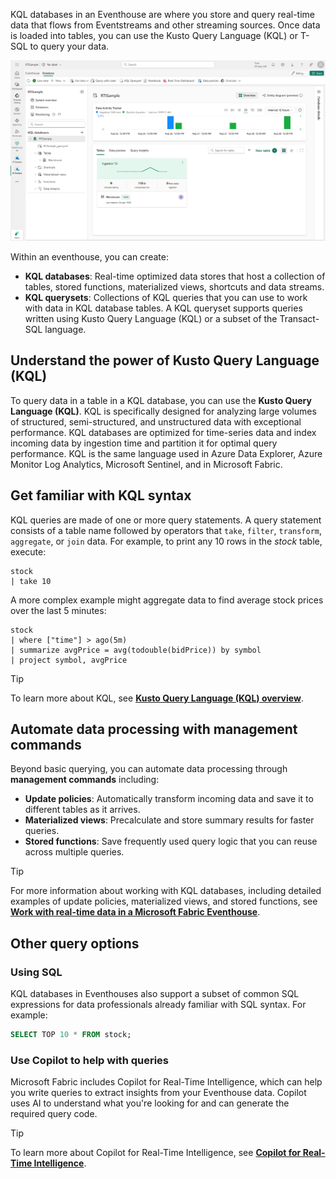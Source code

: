 KQL databases in an Eventhouse are where you store and query real-time data that flows from Eventstreams and other streaming sources. Once data is loaded into tables, you can use the Kusto Query Language (KQL) or T-SQL to query your data.

![Screenshot of an Eventhouse in Microsoft Fabric.](../media/eventhouse.png)

Within an eventhouse, you can create:

- **KQL databases**: Real-time optimized data stores that host a collection of tables, stored functions, materialized views, shortcuts and data streams.
- **KQL querysets**: Collections of KQL queries that you can use to work with data in KQL database tables. A KQL queryset supports queries written using Kusto Query Language (KQL) or a subset of the Transact-SQL language.

## Understand the power of Kusto Query Language (KQL)

To query data in a table in a KQL database, you can use the **Kusto Query Language (KQL)**. KQL is specifically designed for analyzing large volumes of structured, semi-structured, and unstructured data with exceptional performance. KQL databases are optimized for time-series data and index incoming data by ingestion time and partition it for optimal query performance. KQL is the same language used in Azure Data Explorer, Azure Monitor Log Analytics, Microsoft Sentinel, and in Microsoft Fabric.

## Get familiar with KQL syntax

KQL queries are made of one or more query statements. A query statement consists of a table name followed by operators that `take`, `filter`, `transform`, `aggregate`, or `join` data. For example, to print any 10 rows in the *stock* table, execute:

```kql
stock
| take 10
```

A more complex example might aggregate data to find average stock prices over the last 5 minutes:

```kql
stock
| where ["time"] > ago(5m)
| summarize avgPrice = avg(todouble(bidPrice)) by symbol
| project symbol, avgPrice
```

> [!TIP]
> To learn more about KQL, see **[Kusto Query Language (KQL) overview](/kusto/query/)**.

## Automate data processing with management commands

Beyond basic querying, you can automate data processing through **management commands** including:

- **Update policies**: Automatically transform incoming data and save it to different tables as it arrives.
- **Materialized views**: Precalculate and store summary results for faster queries.
- **Stored functions**: Save frequently used query logic that you can reuse across multiple queries.

> [!TIP]
> For more information about working with KQL databases, including detailed examples of update policies, materialized views, and stored functions, see **[Work with real-time data in a Microsoft Fabric Eventhouse](/training/modules/query-data-kql-database-microsoft-fabric/)**.

## Other query options

### Using SQL

KQL databases in Eventhouses also support a subset of common SQL expressions for data professionals already familiar with SQL syntax. For example:

```sql
SELECT TOP 10 * FROM stock;
```

### Use Copilot to help with queries

Microsoft Fabric includes Copilot for Real-Time Intelligence, which can help you write queries to extract insights from your Eventhouse data. Copilot uses AI to understand what you're looking for and can generate the required query code.

> [!TIP]
> To learn more about Copilot for Real-Time Intelligence, see **[Copilot for Real-Time Intelligence](/fabric/real-time-intelligence/copilot-writing-queries)**.
